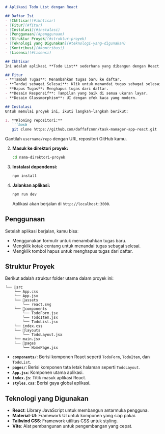 ```markdown
# Aplikasi Todo List dengan React

## Daftar Isi
- [Ikhtisar](#ikhtisar)
- [Fitur](#fitur)
- [Instalasi](#instalasi)
- [Penggunaan](#penggunaan)
- [Struktur Proyek](#struktur-proyek)
- [Teknologi yang Digunakan](#teknologi-yang-digunakan)
- [Kontribusi](#kontribusi)
- [Lisensi](#lisensi)

## Ikhtisar
Ini adalah aplikasi **Todo List** sederhana yang dibangun dengan React. Proyek ini dirancang sebagai latihan untuk membantu kamu memahami dasar-dasar React, termasuk manajemen state, struktur komponen, dan penanganan event.

## Fitur
- **Tambah Tugas**: Menambahkan tugas baru ke daftar.
- **Tandai sebagai Selesai**: Klik untuk menandai tugas sebagai selesai.
- **Hapus Tugas**: Menghapus tugas dari daftar.
- **Desain Responsif**: Tampilan yang baik di semua ukuran layar.
- **Desain Glassmorphism**: UI dengan efek kaca yang modern.

## Instalasi
Untuk memulai proyek ini, ikuti langkah-langkah berikut:

1. **Kloning repositori:**
   ```bash
   git clone https://github.com/daffafznnn/task-manager-app-react.git
   ```
   Gantilah `username/repo` dengan URL repositori GitHub kamu.

2. **Masuk ke direktori proyek:**
   ```bash
   cd nama-direktori-proyek
   ```

3. **Instalasi dependensi:**
   ```bash
   npm install
   ```

4. **Jalankan aplikasi:**
   ```bash
   npm run dev
   ```

   Aplikasi akan berjalan di `http://localhost:3000`.

## Penggunaan
Setelah aplikasi berjalan, kamu bisa:
- Menggunakan formulir untuk menambahkan tugas baru.
- Mengklik kotak centang untuk menandai tugas sebagai selesai.
- Mengklik tombol hapus untuk menghapus tugas dari daftar.

## Struktur Proyek
Berikut adalah struktur folder utama dalam proyek ini:

```
└── 📁src
    └── App.css
    └── App.jsx
    └── 📁assets
        └── react.svg
    └── 📁components
        └── TodoForm.jsx
        └── TodoItem.jsx
        └── TodoList.jsx
    └── index.css
    └── 📁layouts
        └── TodoLayout.jsx
    └── main.jsx
    └── 📁pages
        └── HomePage.jsx
```

- **`components/`**: Berisi komponen React seperti `TodoForm`, `TodoItem`, dan `TodoList`.
- **`pages/`**: Berisi komponen tata letak halaman seperti `TodoLayout`.
- **`App.jsx`**: Komponen utama aplikasi.
- **`index.js`**: Titik masuk aplikasi React.
- **`styles.css`**: Berisi gaya global aplikasi.

## Teknologi yang Digunakan
- **React**: Library JavaScript untuk membangun antarmuka pengguna.
- **Material-UI**: Framework UI untuk komponen yang siap pakai.
- **Tailwind CSS**: Framework utilitas CSS untuk styling.
- **Vite**: Alat pembangunan untuk pengembangan yang cepat.
